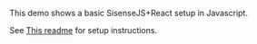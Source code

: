 This demo shows a basic SisenseJS+React setup in Javascript.

See [This readme](../readme.md) for setup instructions.
